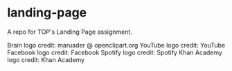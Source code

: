 # landing-page
A repo for TOP's Landing Page assignment.

Brain logo credit: maruader @ openclipart.org
YouTube logo credit: YouTube
Facebook logo credit: Facebook
Spotify logo credit: Spotify
Khan Academy logo credit: Khan Academy